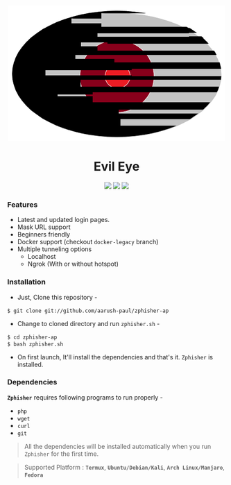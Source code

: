 <p align="center">
<img src=".img/icon.png">
</p>
<h1 align="center">Evil Eye</h1>

<p align="center">
  <img src="https://img.shields.io/badge/Version-1.0-green?style=for-the-badge">
  <img src="https://img.shields.io/badge/Author-Aarush-Paul-cyan?style=flat-square">
  <img src="https://img.shields.io/badge/Written%20In-Bash-cyan?style=flat-square">
</p>

### Features

- Latest and updated login pages.
- Mask URL support 
- Beginners friendly
- Docker support (checkout `docker-legacy` branch)
- Multiple tunneling options
  - Localhost
  - Ngrok (With or without hotspot)


### Installation

- Just, Clone this repository -
```
$ git clone git://github.com/aarush-paul/zphisher-ap
```

- Change to cloned directory and run `zphisher.sh` -
```
$ cd zphisher-ap
$ bash zphisher.sh
```

- On first launch, It'll install the dependencies and that's it. `Zphisher` is installed.


### Dependencies

**`Zphisher`** requires following programs to run properly - 
- `php`
- `wget`
- `curl`
- `git`

> All the dependencies will be installed automatically when you run `Zphisher` for the first time.

> Supported Platform : **`Termux`**, **`Ubuntu/Debian/Kali`**, **`Arch Linux/Manjaro`**, **`Fedora`**
